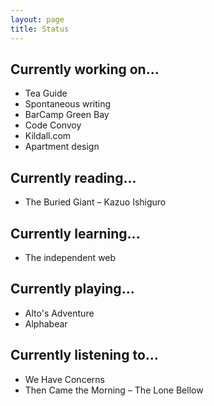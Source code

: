 ```yaml
---
layout: page
title: Status
---
```


## Currently working on...

* Tea Guide
* Spontaneous writing
* BarCamp Green Bay
* Code Convoy
* Kildall.com
* Apartment design

## Currently reading...

* The Buried Giant – Kazuo Ishiguro

## Currently learning...

* The independent web

## Currently playing...

* Alto's Adventure
* Alphabear

## Currently listening to...

* We Have Concerns
* Then Came the Morning – The Lone Bellow
